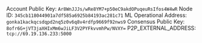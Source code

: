 Account Public Key: `Ar8WnJJJs/wRe8YM7+p50eC9akdOPuqeuRsIfos4W4wR`
Node ID: `345cb118044901a7df585a6925b84193ac281c71`
ML Operational Address: `gonka1kackqcsdqpd2nq5z0v6q8v4rdfp9669f92nws9`
Consensus Public Key: `8ofr6G+jVT3jaXHIxMm6wJiLF3V2PYFkvvmhPw/NVXY=`
P2P_EXTERNAL_ADDRESS: `tcp://69.19.136.233:5000`   